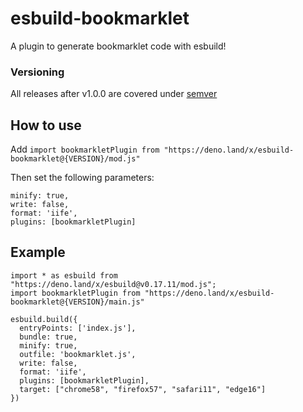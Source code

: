 # esbuild-bookmarklet

A plugin to generate bookmarklet code with esbuild! 

### Versioning

All releases after v1.0.0 are covered under [semver](https://semver.org)

## How to use

Add `import bookmarkletPlugin from "https://deno.land/x/esbuild-bookmarklet@{VERSION}/mod.js"`

Then set the following parameters:

```
minify: true,
write: false,
format: 'iife',
plugins: [bookmarkletPlugin]
```

## Example 

```
import * as esbuild from "https://deno.land/x/esbuild@v0.17.11/mod.js";
import bookmarkletPlugin from "https://deno.land/x/esbuild-bookmarklet@{VERSION}/main.js" 

esbuild.build({
  entryPoints: ['index.js'],
  bundle: true,
  minify: true,
  outfile: 'bookmarklet.js',
  write: false,
  format: 'iife',
  plugins: [bookmarkletPlugin],
  target: ["chrome58", "firefox57", "safari11", "edge16"]
})
```
